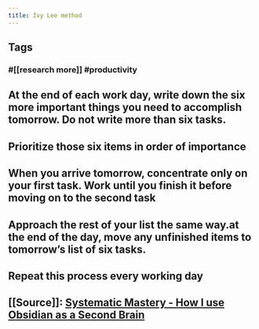 ```yaml
---
title: Ivy Lee method
---
```


## Tags
### #[[research more]] #productivity
## At the end of each work day, write down the six more important things you need to accomplish tomorrow. Do not write more than six tasks.
## Prioritize those six items in order of importance
## When you arrive tomorrow, concentrate only on your first task. Work until you finish it before moving on to the second task
## Approach the rest of your list the same way.at the end of the day, move any unfinished items to tomorrow’s list of six tasks.
## Repeat this process every working day
## [[Source]]: [Systematic Mastery - How I use Obsidian as a Second Brain](https://youtu.be/uqVx22lo9_4)
